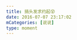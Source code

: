 ```yaml
---
title: 搞头发求约起😵
date: 2016-07-07 23:17:02
mCategories: [说说]
type: moment
---
```


<div id="pics-20160707231702"></div>

<script>
var data = [
    {"link": "2016-07-07_000000.jpeg", "type": "shuoshuo"}
];
picsRender(data, "pics-20160707231702");
</script>

